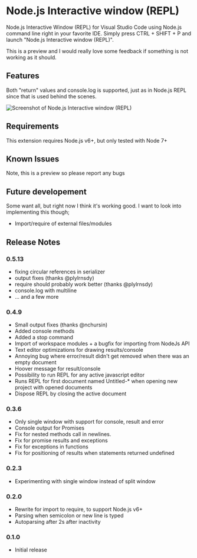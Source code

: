 # Node.js Interactive window (REPL)

Node.js Interactive Window (REPL) for Visual Studio Code using Node.js command line right in your favorite IDE. Simply press CTRL + SHIFT + P and launch "Node.js Interactive window (REPL)". 

This is a preview and I would really love some feedback if something is not working as it should. 

## Features

Both "return" values and console.log is supported, just as in Node.js REPL since that is used behind the scenes.

![Screenshot of Node.js Interactive window (REPL)](./preview.gif)

## Requirements

This extension requires Node.js v6+, but only tested with Node 7+

## Known Issues

Note, this is a preview so please report any bugs 

## Future developement

Some want all, but right now I think it's working good. I want to look into implementing this though;
- Import/require of external files/modules

## Release Notes

### 0.5.13
- fixing circular references in serializer
- output fixes (thanks @plylrnsdy)
- require should probably work better (thanks @plylrnsdy)
- console.log with multiline
- ... and a few more

### 0.4.9
- Small output fixes (thanks @nchursin)
- Added console methods
- Added a stop command
- Import of workspace modules + a bugfix for importing from NodeJs API
- Text editor optimizations for drawing results/console
- Annoying bug where error/result didn't get removed when there was an empty document
- Hoover message for result/console
- Possibility to run REPL for any active javascript editor
- Runs REPL for first document named Untitled-* when opening new project with opened documents
- Dispose REPL by closing the active document

### 0.3.6
- Only single window with support for console, result and error
- Console output for Promises
- Fix for nested methods call in newlines.
- Fix for promise results and exceptions
- Fix for exceptions in functions
- Fix for positioning of results when statements returned undefined

### 0.2.3

- Experimenting with single window instead of split window

### 0.2.0

- Rewrite for import to require, to support Node.js v6+
- Parsing when semicolon or new line is typed
- Autoparsing after 2s after inactivity

### 0.1.0

- Initial release